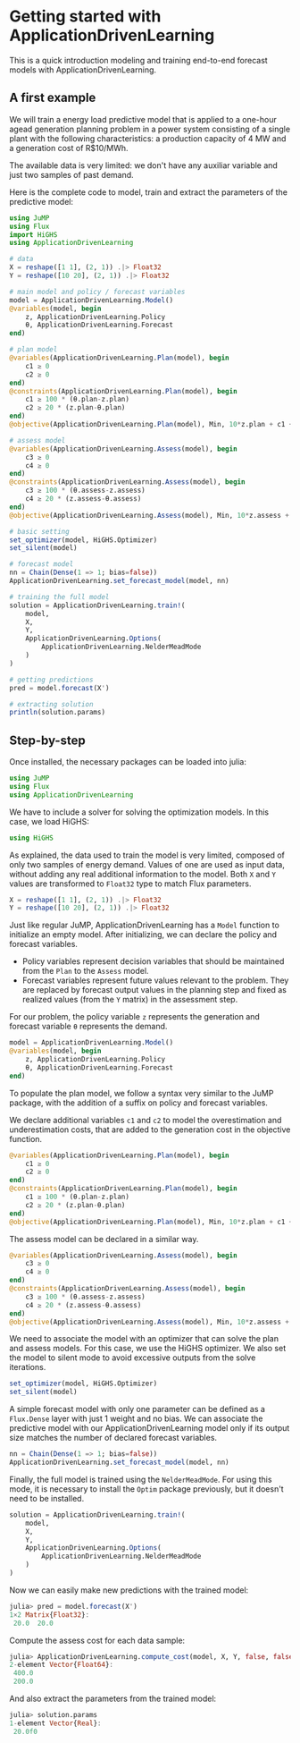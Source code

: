 # Getting started with ApplicationDrivenLearning

This is a quick introduction modeling and training end-to-end forecast models with ApplicationDrivenLearning.

## A first example

We will train a energy load predictive model that is applied to a one-hour agead generation planning problem in a power system consisting of a single plant with the following characteristics: a production capacity of 4 MW and a generation cost of R$10/MWh.

The available data is very limited: we don't have any auxiliar variable and just two samples of past demand.

Here is the complete code to model, train and extract the parameters of the predictive model:

```julia
using JuMP
using Flux
import HiGHS
using ApplicationDrivenLearning

# data
X = reshape([1 1], (2, 1)) .|> Float32
Y = reshape([10 20], (2, 1)) .|> Float32

# main model and policy / forecast variables
model = ApplicationDrivenLearning.Model()
@variables(model, begin
    z, ApplicationDrivenLearning.Policy
    θ, ApplicationDrivenLearning.Forecast
end)

# plan model
@variables(ApplicationDrivenLearning.Plan(model), begin
    c1 ≥ 0
    c2 ≥ 0
end)
@constraints(ApplicationDrivenLearning.Plan(model), begin
    c1 ≥ 100 * (θ.plan-z.plan)
    c2 ≥ 20 * (z.plan-θ.plan)
end)
@objective(ApplicationDrivenLearning.Plan(model), Min, 10*z.plan + c1 + c2)

# assess model
@variables(ApplicationDrivenLearning.Assess(model), begin
    c3 ≥ 0
    c4 ≥ 0
end)
@constraints(ApplicationDrivenLearning.Assess(model), begin
    c3 ≥ 100 * (θ.assess-z.assess)
    c4 ≥ 20 * (z.assess-θ.assess)
end)
@objective(ApplicationDrivenLearning.Assess(model), Min, 10*z.assess + c3 + c4)

# basic setting
set_optimizer(model, HiGHS.Optimizer)
set_silent(model)

# forecast model
nn = Chain(Dense(1 => 1; bias=false))
ApplicationDrivenLearning.set_forecast_model(model, nn)

# training the full model
solution = ApplicationDrivenLearning.train!(
    model,
    X,
    Y,
    ApplicationDrivenLearning.Options(
        ApplicationDrivenLearning.NelderMeadMode
    )
)

# getting predictions
pred = model.forecast(X')

# extracting solution
println(solution.params)
```

## Step-by-step

Once installed, the necessary packages can be loaded into julia:

```julia
using JuMP
using Flux
using ApplicationDrivenLearning
```

We have to include a solver for solving the optimization models. In this case, we load HiGHS:
```julia
using HiGHS
```

As explained, the data used to train the model is very limited, composed of only two samples of energy demand. Values of one are used as input data, without adding any real additional information to the model. Both `X` and `Y` values are transformed to `Float32` type to match Flux parameters.

```julia
X = reshape([1 1], (2, 1)) .|> Float32
Y = reshape([10 20], (2, 1)) .|> Float32
```

Just like regular JuMP, ApplicationDrivenLearning has a `Model` function to initialize an empty model. After initializing, we can declare the policy and forecast variables.

- Policy variables represent decision variables that should be maintained from the `Plan` to the `Assess` model.
- Forecast variables represent future values relevant to the problem. They are replaced by forecast output values in the planning step and fixed as realized values (from the `Y` matrix) in the assessment step.

For our problem, the policy variable `z` represents the generation and forecast variable `θ` represents the demand.

```julia
model = ApplicationDrivenLearning.Model()
@variables(model, begin
    z, ApplicationDrivenLearning.Policy
    θ, ApplicationDrivenLearning.Forecast
end)
```

To populate the plan model, we follow a syntax very similar to the JuMP package, with the addition of a suffix on policy and forecast variables.

We declare additional variables `c1` and `c2` to model the overestimation and underestimation costs, that are added to the generation cost in the objective function. 

```julia
@variables(ApplicationDrivenLearning.Plan(model), begin
    c1 ≥ 0
    c2 ≥ 0
end)
@constraints(ApplicationDrivenLearning.Plan(model), begin
    c1 ≥ 100 * (θ.plan-z.plan)
    c2 ≥ 20 * (z.plan-θ.plan)
end)
@objective(ApplicationDrivenLearning.Plan(model), Min, 10*z.plan + c1 + c2)
```

The assess model can be declared in a similar way.

```julia
@variables(ApplicationDrivenLearning.Assess(model), begin
    c3 ≥ 0
    c4 ≥ 0
end)
@constraints(ApplicationDrivenLearning.Assess(model), begin
    c3 ≥ 100 * (θ.assess-z.assess)
    c4 ≥ 20 * (z.assess-θ.assess)
end)
@objective(ApplicationDrivenLearning.Assess(model), Min, 10*z.assess + c3 + c4)
```

We need to associate the model with an optimizer that can solve the plan and assess models. For this case, we use the HiGHS optimizer. We also set the model to silent mode to avoid excessive outputs from the solve iterations.

```julia
set_optimizer(model, HiGHS.Optimizer)
set_silent(model)
```

A simple forecast model with only one parameter can be defined as a `Flux.Dense` layer with just 1 weight and no bias. We can associate the predictive model with our ApplicationDrivenLearning model only if its output size matches the number of declared forecast variables.

```julia
nn = Chain(Dense(1 => 1; bias=false))
ApplicationDrivenLearning.set_forecast_model(model, nn)
```

Finally, the full model is trained using the `NelderMeadMode`. For using this mode, it is necessary to install the `Optim` package previously, but it doesn't need to be installed.

```julia
solution = ApplicationDrivenLearning.train!(
    model,
    X,
    Y,
    ApplicationDrivenLearning.Options(
        ApplicationDrivenLearning.NelderMeadMode
    )
)
```

Now we can easily make new predictions with the trained model:

```julia
julia> pred = model.forecast(X')
1×2 Matrix{Float32}:
 20.0  20.0
```

Compute the assess cost for each data sample:
```julia
julia> ApplicationDrivenLearning.compute_cost(model, X, Y, false, false)
2-element Vector{Float64}:
 400.0
 200.0
```

And also extract the parameters from the trained model:

```julia
julia> solution.params
1-element Vector{Real}:
 20.0f0
```
